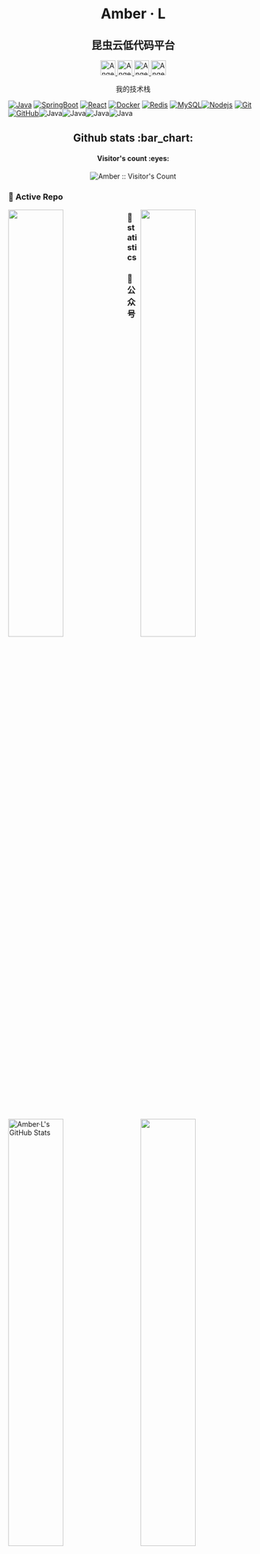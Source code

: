 <h1 align="center">Amber · L</h1>
<h2 align="center">昆虫云低代码平台</h2>
<p align="center">
  <a href="https://blog.liyuze.work/">
    <img src="https://cdn.jsdelivr.net/gh/Ezuy-Lee/RainzeDrawingBed/media/amber-logo-gree.png" alt="Angel Santiago Jaime Zavala's DEV Profile" height="30" width="30">
  </a>
  <a href="https://blog.liyuze.work/">
    <img src="https://cdn.worldvectorlogo.com/logos/csdn-logo.svg" alt="Angel Santiago Jaime Zavala's LinkedIn Profile" height="30" width="30">
  </a>

  <a href="https://blog.liyuze.work/">
    <img src="https://cdn.jsdelivr.net/gh/Ezuy-Lee/RainzeDrawingBed/media/amber-logo-gree.png" alt="Angel Santiago Jaime Zavala's Stack Overflow Profile" height="30" width="30">
  </a>

  <a href="https://github.com/Ezuy-Lee">
    <img src="https://cdn.worldvectorlogo.com/logos/github-icon-1.svg" alt="Angel Santiago Jaime Zavala's StackShare Profile" height="30" width="30">
  </a>

</p>

<p align="center">我的技术栈</p>

[![Java](https://img.shields.io/badge/Java-orange?style=flat&logo=java&logoColor=white&link=https://github.com/Ezuy-Lee)](https://github.com/Ezuy-Lee) [![SpringBoot](https://img.shields.io/badge/-Springboot-black?style=flat&logo=spring&link=https://github.com/Ezuy-Lee)](https://github.com/Ezuy-Lee) [![React](https://img.shields.io/badge/-React-black?style=flat&logo=react&link=https://github.com/Ezuy-Lee)](https://github.com/Ezuy-Lee) [![Docker](https://img.shields.io/badge/-Docker-black?style=flat&logo=docker&link=https://github.com/Ezuy-Lee)](https://github.com/Ezuy-Lee) [![Redis](https://img.shields.io/badge/-Redis-black?style=flat&logo=redis&link=https://github.com/Ezuy-Lee)](https://github.com/Ezuy-Lee) [![MySQL](https://img.shields.io/badge/-MySQL-black?style=flat&logo=mysql&link=https://github.com/Ezuy-Lee)](https://github.com/Ezuy-Lee)[![Nodejs](https://img.shields.io/badge/-Nodejs-black?style=flat&logo=Node.js&link=https://github.com/Ezuy-Lee)](https://github.com/Ezuy-Lee) 
[![Git](https://img.shields.io/badge/-Git-black?style=flat&logo=git&link=https://github.com/Ezuy-Lee)](https://github.com/Ezuy-Lee) [![GitHub](https://img.shields.io/badge/-GitHub-181717?style=flat&logo=github&link=https://github.com/Ezuy-Lee)](https://github.com/Ezuy-Lee)![Java](https://img.shields.io/badge/amber-amber-green)![Java](https://img.shields.io/badge/%E6%98%86%E8%99%AB%E4%BA%91-amber-red)![Java](https://img.shields.io/badge/%E6%9D%8E%E9%9B%A8%E6%B3%BD-amber-pink)![Java](https://img.shields.io/badge/amber-hadoop-brightgreen)


<h2 align="center">Github stats :bar_chart:</h2>

<h4 align="center">Visitor's count :eyes:</h4>

<p align="center"><img src="https://profile-counter.glitch.me/{Ezuy-Lee}/count.svg" alt="Amber :: Visitor's Count" /></p>


<h3 align="left">👀 Active Repo</h3>

<p>
<img align="left" width="47%" src="https://github-readme-stats.vercel.app/api/pin/?username=Ezuy-Lee&repo=amber-insects-demo&theme=radical" />
<img align="right" width="47%" src="https://github-readme-stats.vercel.app/api/pin/?username=Ezuy-Lee&repo=amber-frontEnd&theme=radical" />
</p>

<h3 align="left">🙈 statistics</h3>

<p>
<img align="left" width="47%" src="https://github-readme-stats.vercel.app/api?username=Ezuy-Lee&&show_icons=true&theme=radical&line_height=27&v=5&count_private=true" alt="Amber·L's GitHub Stats" />
<img align="right" width="47%" src="https://github-readme-stats.vercel.app/api/top-langs/?username=Ezuy-Lee&theme=radical&layout=compact&hide=glsl,python,java,vue" />
</p>


<h3 align="left">🙈 公众号</h3>
</br>
<img align="left" src="https://cdn.jsdelivr.net/gh/Ezuy-Lee/RainzeDrawingBed/media/weixingzh-amber.jpg" alt="Synthwave" height="200" width="500"></p>
<img align="left" src="https://cdn.jsdelivr.net/gh/Ezuy-Lee/RainzeDrawingBed/media/amber-logo-gree.png" alt="Synthwave" height="100" width="100"></p>



